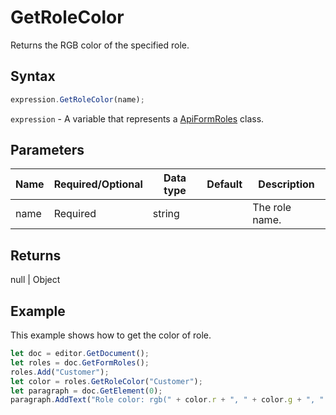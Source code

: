 # GetRoleColor

Returns the RGB color of the specified role.

## Syntax

```javascript
expression.GetRoleColor(name);
```

`expression` - A variable that represents a [ApiFormRoles](../ApiFormRoles.md) class.

## Parameters

| **Name** | **Required/Optional** | **Data type** | **Default** | **Description** |
| ------------- | ------------- | ------------- | ------------- | ------------- |
| name | Required | string |  | The role name. |

## Returns

null \| Object

## Example

This example shows how to get the color of role.

```javascript editor-pdf
let doc = editor.GetDocument();
let roles = doc.GetFormRoles();
roles.Add("Customer");
let color = roles.GetRoleColor("Customer");
let paragraph = doc.GetElement(0);
paragraph.AddText("Role color: rgb(" + color.r + ", " + color.g + ", " + color.b + ")");

```
